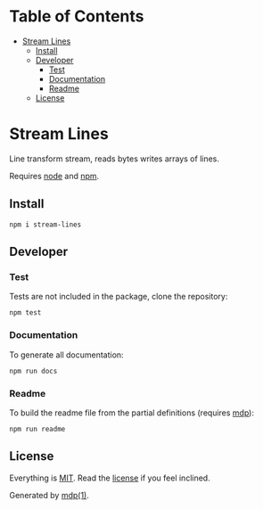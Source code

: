 Table of Contents
=================

* [Stream Lines](#stream-lines)
  * [Install](#install)
  * [Developer](#developer)
    * [Test](#test)
    * [Documentation](#documentation)
    * [Readme](#readme)
  * [License](#license)

Stream Lines
============

Line transform stream, reads bytes writes arrays of lines.

Requires [node](http://nodejs.org) and [npm](http://www.npmjs.org).

## Install

```
npm i stream-lines
```

## Developer

### Test

Tests are not included in the package, clone the repository:

```
npm test
```

### Documentation

To generate all documentation:

```
npm run docs
```

### Readme

To build the readme file from the partial definitions (requires [mdp](https://github.com/tmpfs/mdp)):

```
npm run readme
```

## License

Everything is [MIT](http://en.wikipedia.org/wiki/MIT_License). Read the [license](https://github.com/tmpfs/stream-lines/blob/master/LICENSE) if you feel inclined.

Generated by [mdp(1)](https://github.com/freeformsystems/mdp).

[node]: http://nodejs.org
[npm]: http://www.npmjs.org
[mdp]: https://github.com/tmpfs/mdp
